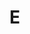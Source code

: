 # E

<script setup> 
    import { Propertys } from '@data/css/property.js'       
    const baseCssUrl = 'https://developer.mozilla.org/zh-CN/docs/Web/CSS/'       
    const { E } = Propertys  
                  
    //下面表格将使用自定义组件               
</script>   

<template v-for="item in E">
<Mcard :item=item :linkUrl=baseCssUrl></Mcard>
</template>